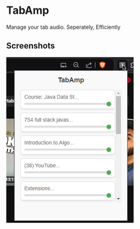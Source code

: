 
# TabAmp

Manage your tab audio.
Seperately, Efficiently


## Screenshots

![App Screenshot](https://github.com/alok-k-mishra/TabAmp/blob/main/assets/images/image.png)

